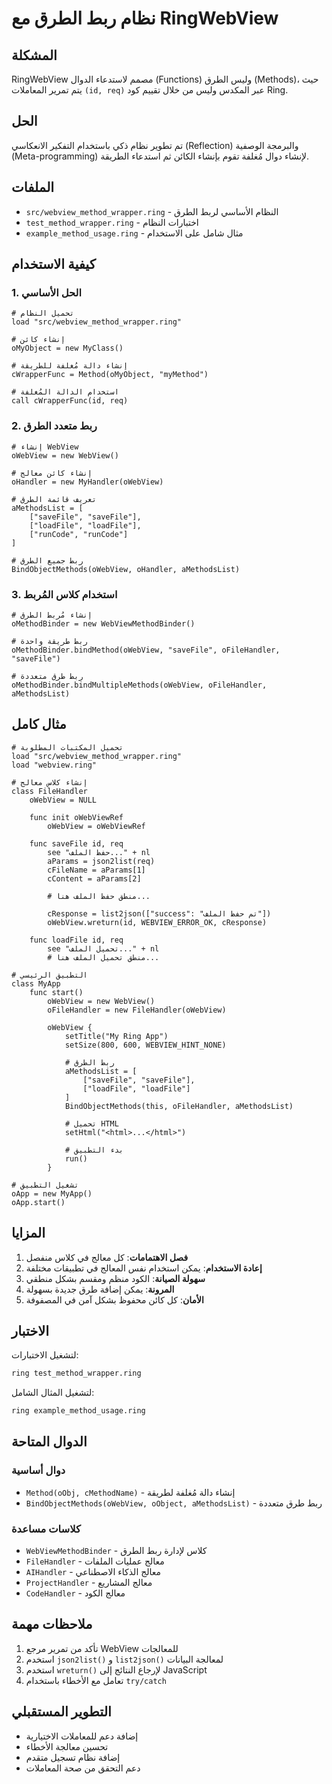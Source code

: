 # نظام ربط الطرق مع RingWebView

## المشكلة

RingWebView مصمم لاستدعاء الدوال (Functions) وليس الطرق (Methods)، حيث يتم تمرير المعاملات `(id, req)` عبر المكدس وليس من خلال تقييم كود Ring.

## الحل

تم تطوير نظام ذكي باستخدام التفكير الانعكاسي (Reflection) والبرمجة الوصفية (Meta-programming) لإنشاء دوال مُغلفة تقوم بإنشاء الكائن ثم استدعاء الطريقة.

## الملفات

- `src/webview_method_wrapper.ring` - النظام الأساسي لربط الطرق
- `test_method_wrapper.ring` - اختبارات النظام
- `example_method_usage.ring` - مثال شامل على الاستخدام

## كيفية الاستخدام

### 1. الحل الأساسي

```ring
# تحميل النظام
load "src/webview_method_wrapper.ring"

# إنشاء كائن
oMyObject = new MyClass()

# إنشاء دالة مُغلفة للطريقة
cWrapperFunc = Method(oMyObject, "myMethod")

# استخدام الدالة المُغلفة
call cWrapperFunc(id, req)
```

### 2. ربط متعدد الطرق

```ring
# إنشاء WebView
oWebView = new WebView()

# إنشاء كائن معالج
oHandler = new MyHandler(oWebView)

# تعريف قائمة الطرق
aMethodsList = [
    ["saveFile", "saveFile"],
    ["loadFile", "loadFile"],
    ["runCode", "runCode"]
]

# ربط جميع الطرق
BindObjectMethods(oWebView, oHandler, aMethodsList)
```

### 3. استخدام كلاس المُربط

```ring
# إنشاء مُربط الطرق
oMethodBinder = new WebViewMethodBinder()

# ربط طريقة واحدة
oMethodBinder.bindMethod(oWebView, "saveFile", oFileHandler, "saveFile")

# ربط طرق متعددة
oMethodBinder.bindMultipleMethods(oWebView, oFileHandler, aMethodsList)
```

## مثال كامل

```ring
# تحميل المكتبات المطلوبة
load "src/webview_method_wrapper.ring"
load "webview.ring"

# إنشاء كلاس معالج
class FileHandler
    oWebView = NULL
    
    func init oWebViewRef
        oWebView = oWebViewRef
    
    func saveFile id, req
        see "حفظ الملف..." + nl
        aParams = json2list(req)
        cFileName = aParams[1]
        cContent = aParams[2]
        
        # منطق حفظ الملف هنا...
        
        cResponse = list2json(["success": "تم حفظ الملف"])
        oWebView.wreturn(id, WEBVIEW_ERROR_OK, cResponse)
    
    func loadFile id, req
        see "تحميل الملف..." + nl
        # منطق تحميل الملف هنا...

# التطبيق الرئيسي
class MyApp
    func start()
        oWebView = new WebView()
        oFileHandler = new FileHandler(oWebView)
        
        oWebView {
            setTitle("My Ring App")
            setSize(800, 600, WEBVIEW_HINT_NONE)
            
            # ربط الطرق
            aMethodsList = [
                ["saveFile", "saveFile"],
                ["loadFile", "loadFile"]
            ]
            BindObjectMethods(this, oFileHandler, aMethodsList)
            
            # تحميل HTML
            setHtml("<html>...</html>")
            
            # بدء التطبيق
            run()
        }

# تشغيل التطبيق
oApp = new MyApp()
oApp.start()
```

## المزايا

1. **فصل الاهتمامات**: كل معالج في كلاس منفصل
2. **إعادة الاستخدام**: يمكن استخدام نفس المعالج في تطبيقات مختلفة
3. **سهولة الصيانة**: الكود منظم ومقسم بشكل منطقي
4. **المرونة**: يمكن إضافة طرق جديدة بسهولة
5. **الأمان**: كل كائن محفوظ بشكل آمن في المصفوفة

## الاختبار

لتشغيل الاختبارات:

```bash
ring test_method_wrapper.ring
```

لتشغيل المثال الشامل:

```bash
ring example_method_usage.ring
```

## الدوال المتاحة

### دوال أساسية

- `Method(oObj, cMethodName)` - إنشاء دالة مُغلفة لطريقة
- `BindObjectMethods(oWebView, oObject, aMethodsList)` - ربط طرق متعددة

### كلاسات مساعدة

- `WebViewMethodBinder` - كلاس لإدارة ربط الطرق
- `FileHandler` - معالج عمليات الملفات
- `AIHandler` - معالج الذكاء الاصطناعي
- `ProjectHandler` - معالج المشاريع
- `CodeHandler` - معالج الكود

## ملاحظات مهمة

1. تأكد من تمرير مرجع WebView للمعالجات
2. استخدم `json2list()` و `list2json()` لمعالجة البيانات
3. استخدم `wreturn()` لإرجاع النتائج إلى JavaScript
4. تعامل مع الأخطاء باستخدام `try/catch`

## التطوير المستقبلي

- إضافة دعم للمعاملات الاختيارية
- تحسين معالجة الأخطاء
- إضافة نظام تسجيل متقدم
- دعم التحقق من صحة المعاملات
